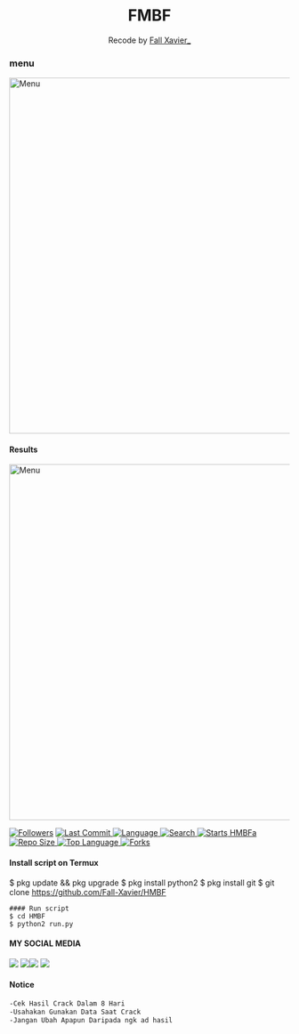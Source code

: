 <h1 align="center">
  FMBF
</h1>
</div>
<p align="center">
  Recode by <a href="https://www.facebook.com/siti.khatijah.1029">Fall Xavier_</a>
</p>
<p align="center">
 
### menu
 <img src="https://github.com/Fall-Xavier/HMBF/blob/main/Screenshot_2021-06-03-16-15-14-23-picsay.jpg" width="640" title="Menu" alt="Menu">
</p>

#### Results
 <img src="https://github.com/Fall-Xavier/HMBF/blob/main/Screenshot_2021-06-03-16-15-14-23.jpg" width="640" title="Menu" alt="Menu">
</p>

<a href="https://github.com/Fall-Xavier/followers">
<img title="Followers" src="https://img.shields.io/github/followers/Fall-Xavier?label=Followers&color=blue&style=flat-square"></a>
<a href="https://github.com/Fall-Xavier/termux-style/stargazers/">
  <a href="https://github.com/Fall-Xavier/HMBF">
    <img alt="Last Commit" src="https://img.shields.io/github/last-commit/Fall-Xavier/HMBF.svg"/>
  </a>
  <a href="https://github.com/Yayan-XD/ymbf">
    <img alt="Language" src="https://img.shields.io/github/languages/count/Fall-Xavier/http://github.com/Fall-Xavier/HMBF.svg"/>
  </a>
  <a href="https://github.com/Yayan-XD/ymbf">
    <img alt="Search" src="https://img.shields.io/github/search/Fall-Xavier/Craker/HMBF.svg"/>
  </a>
  <a href="https://github.com/Yayan-XD/ymbf">
    <img alt="Starts" src="https://img.shields.io/github/stars/Fall-Xavier/HMBD.svg"/>
HMBFa
<a href="https://github.com/Yayan-XD/ymbf">
    <img alt="Repo Size" src="https://img.shields.io/github/repo-size/Yayan-XD/ymbf.svg"/>
  </a>

<a href="https://github.com/Yayan-XD/ymbf">
    <img alt="Top Language" src="https://img.shields.io/github/languages/top/Yayan-XD/ymbf.svg"/> <a href="https://github.com/Yayan-XD/ymbf">
    <img alt="Forks" src="https://img.shields.io/github/forks/Yayan-XD/ymbf.svg"/>
  </a>
</div>
<p align="center">

#### Install script on Termux
$ pkg update && pkg upgrade
$ pkg install python2
$ pkg install git
$ git clone https://github.com/Fall-Xavier/HMBF
```
#### Run script
$ cd HMBF
$ python2 run.py
```
#### MY SOCIAL MEDIA

[![](https://img.shields.io/badge/Github-black?logo=Github&logoColor=black&labelColor=white)](https://github.com/Fall-Xavier)
[![](https://img.shields.io/badge/Facebook-blue?logo=Facebook&logoColor=blue&labelColor=white)](https://www.facebook.com/siti.khatijah.1029)[![](https://img.shields.io/badge/Instagram-red?logo=Instagram&logoColor=red&labelColor=white)](https://www.instagram.com/ziiro24/) [![](https://img.shields.io/badge/Whatsapp-CHAT-red?logo=Whatsapp&logoColor=Brightgreen&labelColor=white)](https://wa.me/6285229323951?text=Asalamualaikum+bang)

#### Notice 
```bash 
-Cek Hasil Crack Dalam 8 Hari
-Usahakan Gunakan Data Saat Crack
-Jangan Ubah Apapun Daripada ngk ad hasil
